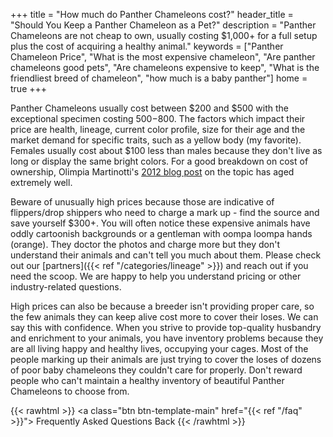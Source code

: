 +++
title = "How much do Panther Chameleons cost?"
header_title = "Should You Keep a Panther Chameleon as a Pet?"
description = "Panther Chameleons are not cheap to own, usually costing $1,000+ for a full setup plus the cost of acquiring a healthy animal."
keywords = ["Panther Chameleon Price", "What is the most expensive chameleon", "Are panther chameleons good pets", "Are chameleons expensive to keep", "What is the friendliest breed of chameleon", "how much is a baby panther"]
home = true
+++

Panther Chameleons usually cost between $200 and $500 with the exceptional specimen costing $500-$800. The factors which impact their price are health, lineage, current color profile, size for their age and the market demand for specific traits, such as a yellow body (my favorite). Females usually cost about $100 less than males because they don't live as long or display the same bright colors. For a good breakdown on cost of ownership, Olimpia Martinotti's [2012 blog post](http://www.muchadoaboutchameleons.com/2012/03/average-cost-of-owning-chameleon.html) on the topic has aged extremely well.

Beware of unusually high prices because those are indicative of flippers/drop shippers who need to charge a mark up - find the source and save yourself $300+. You will often notice these expensive animals have oddly cartoonish backgrounds or a gentleman with oompa loompa hands (orange). They doctor the photos and charge more but they don't understand their animals and can't tell you much about them. Please check out our [partners]({{< ref "/categories/lineage" >}}) and reach out if you need the scoop. We are happy to help you understand pricing or other industry-related questions.

High prices can also be because a breeder isn't providing proper care, so the few animals they can keep alive cost more to cover their loses. We can say this with confidence. When you strive to provide top-quality husbandry and enrichment to your animals, you have inventory problems because they are all living happy and healthy lives, occupying your cages. Most of the people marking up their animals are just trying to cover the loses of dozens of poor baby chameleons they couldn't care for properly. Don't reward people who can't maintain a healthy inventory of beautiful Panther Chameleons to choose from.

{{< rawhtml >}}
<a class="btn btn-template-main" href="{{< ref "/faq" >}}"> Frequently Asked Questions <i class="fas fa-backward"></i> Back </a>
{{< /rawhtml >}}